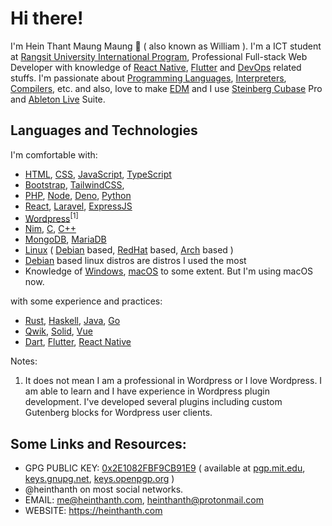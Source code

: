 # Hi there!

I'm Hein Thant Maung Maung 👋 ( also known as William ). I'm a ICT student at [Rangsit University International Program](https://rsuip.org), Professional Full-stack Web Developer with knowledge of [React Native](https://reactnative.dev/), [Flutter](https://flutter.dev/) and [DevOps](https://en.wikipedia.org/wiki/DevOps) related stuffs. I'm passionate about [Programming Languages](https://en.wikipedia.org/wiki/Programming_language), [Interpreters](https://en.wikipedia.org/wiki/Interpreter_(computing)), [Compilers](https://en.wikipedia.org/wiki/Compiler), etc. and also, love to make [EDM](https://en.wikipedia.org/wiki/Electronic_dance_music) and I use [Steinberg Cubase](https://www.steinberg.net/cubase/) Pro and [Ableton Live](https://ableton.com/live) Suite.

## Languages and Technologies

I'm comfortable with:
* [HTML](https://en.wikipedia.org/wiki/HTML), [CSS](https://en.wikipedia.org/wiki/CSS), [JavaScript](https://en.wikipedia.org/wiki/JavaScript), [TypeScript](https://www.typescriptlang.org/)
* [Bootstrap](https://getbootstrap.com/), [TailwindCSS](https://tailwindcss.com/),
* [PHP](https://php.net), [Node](https://nodejs.org), [Deno](https://deno.land), [Python](https://python.org)
* [React](https://reactjs.org), [Laravel](https://laravel.com), [ExpressJS](https://expressjs.com/)
* [Wordpress](https://wordpress.org)<sup>[1]</sup>
* [Nim](https://nim-lang.org), [C](https://en.wikipedia.org/wiki/C_(programming_language)), [C++](https://en.wikipedia.org/wiki/C%2B%2B)
* [MongoDB](https://www.mongodb.com/), [MariaDB](https://mariadb.org/)
* [Linux](https://en.wikipedia.org/wiki/Linux) ( [Debian](https://www.debian.org/) based, [RedHat](https://redhat.com) based, [Arch](https://archlinux.org) based )
* [Debian](https://www.debian.org/) based linux distros are distros I used the most
* Knowledge of [Windows](https://www.microsoft.com/windows/), [macOS](https://www.apple.com/macos/) to some extent. But I'm using macOS now.

with some experience and practices:
* [Rust](https://rust-lang.org), [Haskell](https://haskell.org/), [Java](https://en.wikipedia.org/wiki/Java_(programming_language)), [Go](https://go.dev)
* [Qwik](https://qwik.builder.io), [Solid](https://solidjs.com), [Vue](https://vuejs.org/)
* [Dart](https://dart.dev), [Flutter](https://flutter.dev), [React Native](https://reactnative.dev/)

Notes:

1. It does not mean I am a professional in Wordpress or I love Wordpress. I am able to learn and I have experience in Wordpress plugin development. I've developed several plugins including custom Gutenberg blocks for Wordpress user clients.

## Some Links and Resources:

* GPG PUBLIC KEY: [0x2E1082FBF9CB91E9](https://github.com/heinthanth/heinthanth/blob/master/assets/pub.asc) ( available at [pgp.mit.edu](http://pgp.mit.edu), [keys.gnupg.net](http://keys.gnupg.net), [keys.openpgp.org](http://keys.openpgp.org) )
* @heinthanth on most social networks.
* EMAIL: [me@heinthanth.com](mailto:me@heinthanth.com), [heinthanth@protonmail.com](mailto:heinthanth@protonmail.com)
* WEBSITE: https://heinthanth.com
